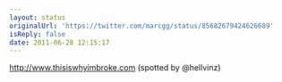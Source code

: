 ```yaml
---
layout: status
originalUrl: 'https://twitter.com/marcgg/status/85682679424626689'
isReply: false
date: 2011-06-28 12:15:17
---
```


http://www.thisiswhyimbroke.com (spotted by @hellvinz)
